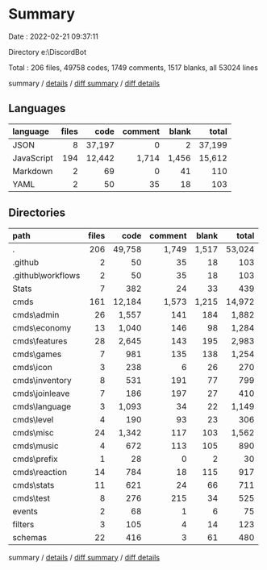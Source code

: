 # Summary

Date : 2022-02-21 09:37:11

Directory e:\DiscordBot

Total : 206 files,  49758 codes, 1749 comments, 1517 blanks, all 53024 lines

summary / [details](details.md) / [diff summary](diff.md) / [diff details](diff-details.md)

## Languages
| language | files | code | comment | blank | total |
| :--- | ---: | ---: | ---: | ---: | ---: |
| JSON | 8 | 37,197 | 0 | 2 | 37,199 |
| JavaScript | 194 | 12,442 | 1,714 | 1,456 | 15,612 |
| Markdown | 2 | 69 | 0 | 41 | 110 |
| YAML | 2 | 50 | 35 | 18 | 103 |

## Directories
| path | files | code | comment | blank | total |
| :--- | ---: | ---: | ---: | ---: | ---: |
| . | 206 | 49,758 | 1,749 | 1,517 | 53,024 |
| .github | 2 | 50 | 35 | 18 | 103 |
| .github\workflows | 2 | 50 | 35 | 18 | 103 |
| Stats | 7 | 382 | 24 | 33 | 439 |
| cmds | 161 | 12,184 | 1,573 | 1,215 | 14,972 |
| cmds\admin | 26 | 1,557 | 141 | 184 | 1,882 |
| cmds\economy | 13 | 1,040 | 146 | 98 | 1,284 |
| cmds\features | 28 | 2,645 | 143 | 195 | 2,983 |
| cmds\games | 7 | 981 | 135 | 138 | 1,254 |
| cmds\icon | 3 | 238 | 6 | 26 | 270 |
| cmds\inventory | 8 | 531 | 191 | 77 | 799 |
| cmds\joinleave | 7 | 186 | 197 | 27 | 410 |
| cmds\language | 3 | 1,093 | 34 | 22 | 1,149 |
| cmds\level | 4 | 190 | 93 | 23 | 306 |
| cmds\misc | 24 | 1,342 | 117 | 103 | 1,562 |
| cmds\music | 4 | 672 | 113 | 105 | 890 |
| cmds\prefix | 1 | 28 | 0 | 2 | 30 |
| cmds\reaction | 14 | 784 | 18 | 115 | 917 |
| cmds\stats | 11 | 621 | 24 | 66 | 711 |
| cmds\test | 8 | 276 | 215 | 34 | 525 |
| events | 2 | 68 | 1 | 6 | 75 |
| filters | 3 | 105 | 4 | 14 | 123 |
| schemas | 22 | 416 | 3 | 61 | 480 |

summary / [details](details.md) / [diff summary](diff.md) / [diff details](diff-details.md)